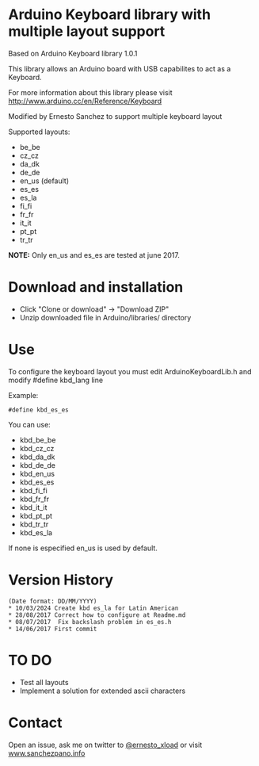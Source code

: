 Arduino Keyboard library with multiple layout support
=====================================================

Based on Arduino Keyboard library 1.0.1

This library allows an Arduino board with USB capabilites to act as a Keyboard.

For more information about this library please visit http://www.arduino.cc/en/Reference/Keyboard

Modified by Ernesto Sanchez to support multiple keyboard layout

Supported layouts:
* be_be
* cz_cz
* da_dk
* de_de
* en_us (default)
* es_es
* es_la
* fi_fi
* fr_fr
* it_it
* pt_pt
* tr_tr

__NOTE:__ Only en_us and es_es are tested at june 2017.

Download and installation
=========================
- Click "Clone or download" -> "Download ZIP"
- Unzip downloaded file in Arduino/libraries/ directory

Use
===
To configure the keyboard layout you must edit ArduinoKeyboardLib.h and modify #define kbd_lang line

Example:
```
#define kbd_es_es
```

You can use:
* kbd_be_be
* kbd_cz_cz
* kbd_da_dk
* kbd_de_de
* kbd_en_us
* kbd_es_es
* kbd_fi_fi
* kbd_fr_fr
* kbd_it_it
* kbd_pt_pt
* kbd_tr_tr
* kbd_es_la

If none is especified en_us is used by default.

Version History
===============
```
(Date format: DD/MM/YYYY)
* 10/03/2024 Create kbd es_la for Latin American
* 28/08/2017 Correct how to configure at Readme.md
* 08/07/2017  Fix backslash problem in es_es.h
* 14/06/2017 First commit

```

TO DO
=====
- Test all layouts
- Implement a solution for extended ascii characters


Contact
=======
Open an issue, ask me on twitter to [@ernesto_xload](http://www.twitter.com/ernesto_xload/) or visit www.sanchezpano.info
